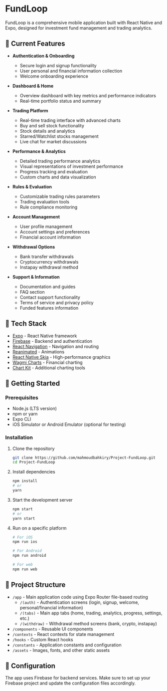 # FundLoop

FundLoop is a comprehensive mobile application built with React Native and Expo, designed for investment fund management and trading analytics.

## 🌟 Current Features

- **Authentication & Onboarding**

  - Secure login and signup functionality
  - User personal and financial information collection
  - Welcome onboarding experience

- **Dashboard & Home**

  - Overview dashboard with key metrics and performance indicators
  - Real-time portfolio status and summary

- **Trading Platform**

  - Real-time trading interface with advanced charts
  - Buy and sell stock functionality
  - Stock details and analytics
  - Starred/Watchlist stocks management
  - Live chat for market discussions

- **Performance & Analytics**

  - Detailed trading performance analytics
  - Visual representations of investment performance
  - Progress tracking and evaluation
  - Custom charts and data visualization

- **Rules & Evaluation**

  - Customizable trading rules parameters
  - Trading evaluation tools
  - Rule compliance monitoring

- **Account Management**

  - User profile management
  - Account settings and preferences
  - Financial account information

- **Withdrawal Options**

  - Bank transfer withdrawals
  - Cryptocurrency withdrawals
  - Instapay withdrawal method

- **Support & Information**
  - Documentation and guides
  - FAQ section
  - Contact support functionality
  - Terms of service and privacy policy
  - Funded features information

## 🚀 Tech Stack

- [Expo](https://expo.dev/) - React Native framework
- [Firebase](https://firebase.google.com/) - Backend and authentication
- [React Navigation](https://reactnavigation.org/) - Navigation and routing
- [Reanimated](https://docs.swmansion.com/react-native-reanimated/) - Animations
- [React Native Skia](https://shopify.github.io/react-native-skia/) - High-performance graphics
- [Wagmi Charts](https://github.com/coinjar/react-native-wagmi-charts) - Financial charting
- [Chart Kit](https://github.com/indiespirit/react-native-chart-kit) - Additional charting tools

## 📱 Getting Started

### Prerequisites

- Node.js (LTS version)
- npm or yarn
- Expo CLI
- iOS Simulator or Android Emulator (optional for testing)

### Installation

1. Clone the repository

   ```bash
   git clone https://github.com/mahmoudbahkiry/Project-FundLoop.git
   cd Project-FundLoop
   ```

2. Install dependencies

   ```bash
   npm install
   # or
   yarn
   ```

3. Start the development server

   ```bash
   npm start
   # or
   yarn start
   ```

4. Run on a specific platform

   ```bash
   # For iOS
   npm run ios

   # For Android
   npm run android

   # For web
   npm run web
   ```

## 📂 Project Structure

- `/app` - Main application code using Expo Router file-based routing
  - `/(auth)` - Authentication screens (login, signup, welcome, personal/financial information)
  - `/(tabs)` - Main app tabs (home, trading, analytics, progress, settings, etc.)
  - `/(withdraw)` - Withdrawal method screens (bank, crypto, instapay)
- `/components` - Reusable UI components
- `/contexts` - React contexts for state management
- `/hooks` - Custom React hooks
- `/constants` - Application constants and configuration
- `/assets` - Images, fonts, and other static assets

## 🔧 Configuration

The app uses Firebase for backend services. Make sure to set up your Firebase project and update the configuration files accordingly.
